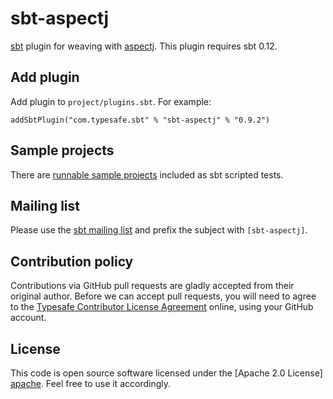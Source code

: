 sbt-aspectj
===========

[sbt] plugin for weaving with [aspectj]. This plugin requires sbt 0.12.


Add plugin
----------

Add plugin to `project/plugins.sbt`. For example:

    addSbtPlugin("com.typesafe.sbt" % "sbt-aspectj" % "0.9.2")


Sample projects
---------------

There are [runnable sample projects][samples] included as sbt scripted tests.


Mailing list
------------

Please use the [sbt mailing list][email] and prefix the subject with `[sbt-aspectj]`.


Contribution policy
-------------------

Contributions via GitHub pull requests are gladly accepted from their original
author. Before we can accept pull requests, you will need to agree to the
[Typesafe Contributor License Agreement][cla] online, using your GitHub account.


License
-------

This code is open source software licensed under the [Apache 2.0 License]
[apache]. Feel free to use it accordingly.


[sbt]: https://github.com/harrah/xsbt
[aspectj]: http://www.eclipse.org/aspectj
[samples]: https://github.com/sbt/sbt-aspectj/tree/v0.9.2/src/sbt-test
[email]: http://groups.google.com/group/simple-build-tool
[cla]: http://www.typesafe.com/contribute/cla
[apache]: http://www.apache.org/licenses/LICENSE-2.0.html
